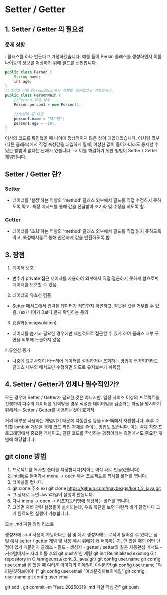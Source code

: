 # Setter / Getter

## 1. Setter / Getter 의 필요성
### 문제 상황
: 클래스를 하나 만든다고 가정하겠습니다. 예를 들어 Persin 클래스를 생성하면서
이름 나이등의 정보를 저장하기 위해 필드를 선언합니다.

```java
public class Person {
    String name;
    int age;
}
//그리고 이를 PersonMain에서 객채를 생성했다고 가정합시다.
public class PersonMain {
    //Person 객체 생성
    Person person1 = new Person();
    
    //속성에 값 대입
    person1.name = "채수원";
    person1.age = -10;
}
```
이상의 코드를 확인했을 때 나이에 정상적이지 않은 값이 대입돼있습니다.
이처럼 외부(다른 클래스)에서 직접 속성값을 대입하게 될때, 이상한 값이 들어가더라도
통제할 수 있는 방법이 없다는 문제가 있습니다.
-> 이를 해결하기 위한 방법이 Setter / Getter 개념입니다.

## Setter / Getter 란?
### Setter
- 데이터를 '설정'하는 역할의 'method' 클래스 외부에서 필드를 직접 수정하지 못하도록 막고.
  특정 메서드를 통해 값을 전달받아 초기화 및 수정을 하도록 함.

### Getter
- 데이터를 '조회'하는 역할의 'method' 클래스 외부에서 필드를 직접 읽지 못하도록 막고,
  특정메서들르 통해 안전하게 값을 반환하도록 함.

## 3. 장점
1. 데이터 보호
- 변수가 private 접근 제어자를 사용하여 외부에서 직접 접근하지 못하게 함으로써 데이터를 보호할 수 있음.

2. 데이터의 유효성 검증
- Setter 메서드에서 입력된 데이터가 적합한지 확인하고, 잘못된 값을 거부할 수 있음.
  (ex) 나이가 0보다 큰지 확인하는 등의

3. 캡슐화(encapsulation)
- 데이터를 숨기고 필요한 경우에만 제한적으로 접근할 수 있게 하여 클래스 내부 구현을 외부에 노출하지 않음

4.유연성 증가
- 나중에 요구사항이 바ㅜ끼어 데이터를 설정하거나 조회하는 방법이 변경되더라도
  클래스 내부의 메서드만 수정하면 되므로 유지보수가 쉬워짐

## 4. Setter / Getter가 언제나 필수적인가?
모든 경우에 Setter / Getter가 필요한 것은 아니지만.
일정 사이즈 이상의 프로젝트를 진행하여 다수의 데이터를 입력받을 경우
적절한 데이터임을 검증하는 과정을 명시하기 위해서는 Setter / Getter를 사용하는것이 효과적.

거의 대부분 사용하는 개념이기 때문에 자동완성 등을 intellij에서 지원합니다.
추후 수업할 lombok 개념을 통해 코드 라인 자체를 줄이는 방법도 있습니다.
이는 객체 지향 프로그래밍에서 중요한 개념이고, 클린 코드를 작성하는 과정이라는
측면에서도 중요한 개념에 해당합니다.

## git clone 방법
1. 프로젝트를 복사할 폴더를 지정합니다(저희는 아예 새로 만들었습니다)
2. intellij로 들어가서 menu -> open 해서 프로젝트를 복사할 폴더를 엽니다.
3. 터미널을 켭니다.
4. git clone 주소 ex) git clone https://github.com/maybeags/korit_3_java.git
5. 그 상태로 두면 Java파일이 실행이 안됩니다.
6. 다시 menu -> open -> 리포지토리명에 해당하는 폴더를 엽니다.
7. 그러면 자바 관련 설정들이 설치되는데, 우측 하단을 보면 파란색 바가 뜰겁니다
   그거 완료되면 실행이 가능합니다.



오늘 .md 파일 정리 리스트

생성자에 sout 사용이 가능하다는 점 및 예시
생성자에도 로직이 들어갈 수 있다는 점 및 예시
setter / getter 개념 및 사용 예시
위에거 왜 써야하는지, 안 썼을 때의 어떤 단점이 있기 때문인지
클래스 - 필드 - 생성자 - getter / setter와 같은 자동완성 메서드 - 커스텀메서드
자리 이동 후의 git push위한 세팅 git init Reinitialized existing Git repository in C:/ahngeunsu/korit_3_java/.git/ git config user.name git config user.email 을 했을 때 여러분 아이디와 이메일이 아니라면 git config user.name "여러분깃허브아이디" git config user.email "여러분깃허브이메일" git config user.name git config user.email

git add . git commit -m "feat: 20250319 .md 파일 작성 전" git push
